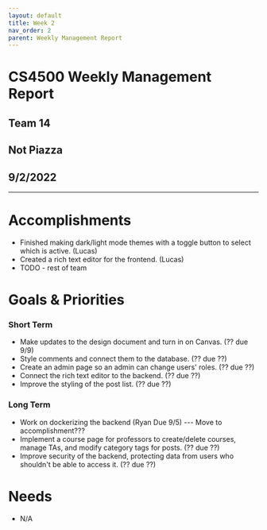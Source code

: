 ```yaml
---
layout: default
title: Week 2
nav_order: 2
parent: Weekly Management Report
---
```

# CS4500 Weekly Management Report 
## Team 14
## Not Piazza
## 9/2/2022
***

# Accomplishments
- Finished making dark/light mode themes with a toggle button to select which is active. (Lucas)
- Created a rich text editor for the frontend. (Lucas)
- TODO - rest of team

# Goals & Priorities
### Short Term
- Make updates to the design document and turn in on Canvas. (?? due 9/9)
- Style comments and connect them to the database. (?? due ??)
-  Create an admin page so an admin can change users' roles. (?? due ??)
-  Connect the rich text editor to the backend. (?? due ??)
-  Improve the styling of the post list. (?? due ??)

### Long Term
- Work on dockerizing the backend (Ryan Due 9/5) --- Move to accomplishment???
- Implement a course page for professors to create/delete courses, manage TAs, and modify category tags for posts. (?? due ??)
- Improve security of the backend, protecting data from users who shouldn't be able to access it. (?? due ??)

# Needs
- N/A



